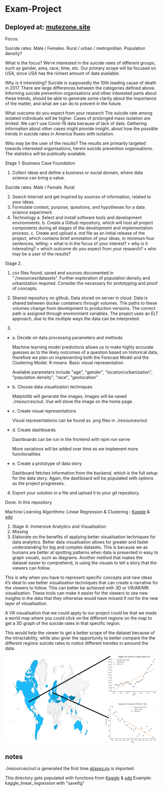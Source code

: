 # Exam-Project

## Deployed at: [mutezone.site](http://mutezone.site)





Focus:

Suicide rates. Male / Females. Rural / urban / metropolitan. Population density?


What is the focus?
We're interested in the suicide rates of different groups, such as gender, area, race, time, etc. 
Our primary scope will be focused on USA, since USA has the richest amount of data available.

Why is it interesting?
Suicide is supposedly the 10th leading cause of death in 2017. There are large differences between the categories defined above.
Informing suicide prevention organisations and other interested parts about these trends, 
should be able to generate some clarity about the importance of the matter, and what we can do to prevent in the future.

What outcome do you expect from your research
The suicide rate among isolated individuals will be higher. Cases of prolonged mass isolation are limited. We can't use Covid-19 data because of lack of data. 
Gathering information about other cases might provide insight, about how the possible trends in suicide rates in America fluxes with isolation. 

Who may be the user of the results?
The results are primarily targeted towards interested organisations, herein suicide prevention organisations.
The statistics will be publically available.

Stage 1: Business Case Foundation
1. Collect ideas and define a business or social domain, where data science can bring a value.

Suicide rates. Male / Female. Rural

2. Search Internet and get inspired by sources of information, related to your ideas.
3. Formulate context, purpose, questions, and hypotheses for a data science experiment.
4. Technology
a. Select and install software tools and development environments.
b. Create a Github repository, which will host all project components during all stages of the
development and implementation process.
c. Create and upload a .md file as an initial release of the project, which contains brief
annotation of your ideas, in minimum four sentences, telling:
• what is in the focus of your interest?
• why is it interesting?
• which outcome do you expect from your research?
• who may be a user of the results?

Stage 2.

1. csv files found, saved and sources documented in "./resources/datasets". Further exploration of population density and urbanization required. Consider the necessary for prototyping and proof of concepts.

2. Shared repository on github. Data stored on server in cloud. Data is shared between docker containers through volumes. The paths to these volumes change from development to production versions. The correct path is assigned through environment variables. The project uses an ELT approach, due to the multiple ways the data can be interpreted.

3.
<ul>
   <li>a. Decide on data processing parameters and methods</li>
   <p>
    Machine learning model predictions allows us to make highly accurate guesses as to the likely outcomes of a question based on historical data, therefore we plan on implementing both the Forecast Model and the Clustering Model. K-means.
    Basic visual representation.
   </p>
    <p>
    Available parameters include "age", "gender", "location/urbanization", "population density", "race", "geolocation"</p>
   <li>b. Choose data visualization techniques</li>
   <p>Matplotlib will generate the images. Images will be saved ./resources/out. Vue will show the image on the home page.</p>
   <li>c. Create visual representations</li>
   <p>Visual representations can be found as .png files in ./resources/out</p>
   <li>d. Create dashboards </li>
   <p>Dashboards can be run in the frontend with npm run serve</p>
   <p>More variations will be added over time as we implement more functionalities</p>
   <li>e. Create a prototype of data story</li>
   <p>Dashboard fetches information from the backend, which is the full setup for the data story. Again, the dashboard will be populated with options as the project progresses.</p>
</ul>

4. Export your solution in a file and upload it to your git repository.
<p>Done. In this repository</p>

Machine Learning Algorithms:
Linear Regression & Clustering : [Kaggle](back/diagram_webservice/src/logic/kaggle.py) & [sdg](back/diagram_webservice/src/logic/sdg.py)


1. Stage 4: Immersive Analytics and Visualisation
2. Missing
3. Elaborate on the benefits of applying better visualisation techniques for data analytics.
Better data visualisation allows for greater and faster understanding for big and complex datasets. This is because we as humans are better at spotting patterns when data is presented in easy to graph visuals, such as diagrams. Another method that makes the dataset easier to comprehend, is using the visuals to tell a story that the viewers can follow.  

This is why when you have to represent specific concepts and new ideas it’s ideal to use better visualisation techniques that can create a narrative for the viewers to follow. This can better be achieved with 3D or VR/AR/MR visualisation. These tools can make it easier for the viewers to see new insights in the data that they otherwise would have missed if not for the new layer of visualisation.  

A VR visualisation that we could apply to our project could be that we made a world map where you could click on the different regions on the map to get a 3D graph of the suicide rates in that specific region.  

This would help the viewer to get a better scope of the dataset because of the intractability, while also giver the opportunity to better compare the the different regions suicide rates to notice different trendes in amound the data.  

![img](/resources/visualisation.png)


## notes
./resources/out is generated the first time [aliases.py](back/diagram_webservice/src/utils/aliases.py) is imported.


This directory gets populated with functions from [Kaggle](back/diagram_webservice/src/logic/kaggle.py) & [sdg](back/diagram_webservice/src/logic/sdg.py)
Example: kaggle_linear_regression with "savefig"